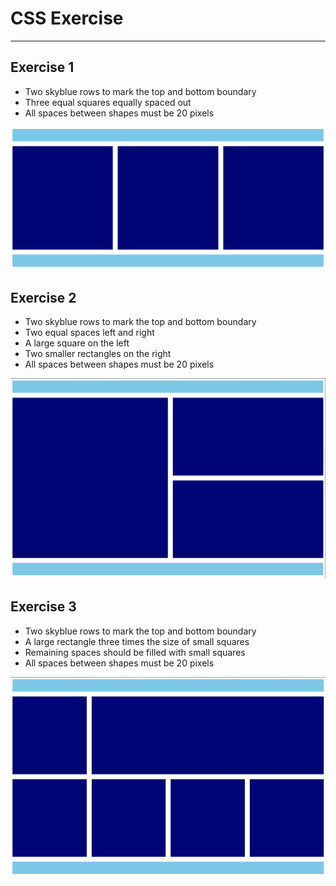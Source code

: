 # CSS Exercise
---
## Exercise 1
+ Two skyblue rows to mark the top and bottom boundary
+ Three equal squares equally spaced out
+ All spaces between shapes must be 20 pixels

![ex1](./final-result/hw1.png?raw=true "Exercise 1")

## Exercise 2
+ Two skyblue rows to mark the top and bottom boundary
+ Two equal spaces left and right
+ A large square on the left
+ Two smaller rectangles on the right
+ All spaces between shapes must be 20 pixels

![ex2](./final-result/hw2.png?raw=true "Exercise 2")

## Exercise 3
+ Two skyblue rows to mark the top and bottom boundary
+ A large rectangle three times the size of small squares
+ Remaining spaces should be filled with small squares
+ All spaces between shapes must be 20 pixels

![ex3](./final-result/hw3.png?raw=true "Exercise 3")

